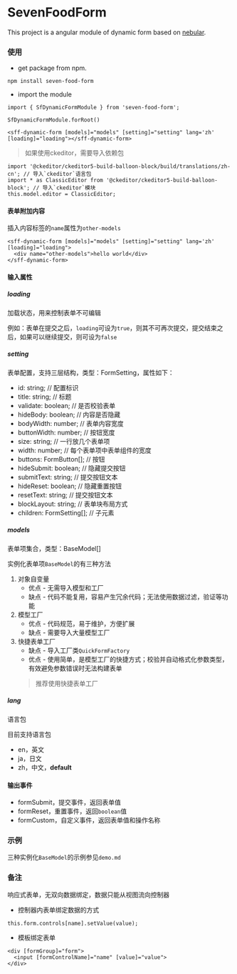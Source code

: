 # SevenFoodForm

This project is a angular module of dynamic form based on [nebular](https://github.com/akveo/nebular).

### 使用

- get package from npm.

```
npm install seven-food-form
```

- import the module

```
import { SfDynamicFormModule } from 'seven-food-form';

SfDynamicFormModule.forRoot()
```

```
<sff-dynamic-form [models]="models" [setting]="setting" lang='zh' [loading]="loading"></sff-dynamic-form>
```

> 如果使用ckeditor，需要导入依赖包

```
import '@ckeditor/ckeditor5-build-balloon-block/build/translations/zh-cn'; // 导入`ckeditor`语言包
import * as ClassicEditor from '@ckeditor/ckeditor5-build-balloon-block'; // 导入`ckeditor`模块
this.model.editor = ClassicEditor;
```

#### 表单附加内容

插入内容标签的`name`属性为`other-models`

```
<sff-dynamic-form [models]="models" [setting]="setting" lang='zh' [loading]="loading">
  <div name="other-models">hello world</div>
</sff-dynamic-form>
```

#### 输入属性

##### loading

加载状态，用来控制表单不可编辑

例如：表单在提交之后，`loading`可设为`true`，则其不可再次提交，提交结束之后，如果可以继续提交，则可设为`false`

##### setting

表单配置，支持三层结构，类型：FormSetting，属性如下：

- id: string; // 配置标识
- title: string; // 标题
- validate: boolean; // 是否校验表单
- hideBody: boolean; // 内容是否隐藏
- bodyWidth: number; // 表单内容宽度
- buttonWidth: number; // 按钮宽度
- size: string; // 一行放几个表单项
- width: number; // 每个表单项中表单组件的宽度
- buttons: FormButton[]; // 按钮
- hideSubmit: boolean; // 隐藏提交按钮
- submitText: string; // 提交按钮文本
- hideReset: boolean; // 隐藏重置按钮
- resetText: string; // 提交按钮文本
- blockLayout: string; // 表单块布局方式
- children: FormSetting[]; // 子元素

##### models

表单项集合，类型：BaseModel<any>[]

实例化表单项`BaseModel`的有三种方法

1. 对象自变量
   - 优点 - 无需导入模型和工厂
   - 缺点 - 代码不能复用，容易产生冗余代码；无法使用数据过滤，验证等功能
2. 模型工厂
   - 优点 - 代码规范，易于维护，方便扩展
   - 缺点 - 需要导入大量模型工厂
3. 快捷表单工厂
   - 缺点 - 导入工厂类`QuickFormFactory`
   - 优点 - 使用简单，是模型工厂的快捷方式；校验并自动格式化参数类型，有效避免参数错误时无法构建表单
   > 推荐使用快捷表单工厂

##### lang

语言包

目前支持语言包

- en，英文
- ja，日文
- zh，中文，**default**

#### 输出事件

- formSubmit，提交事件，返回表单值
- formReset，重置事件，返回`boolean`值
- formCustom，自定义事件，返回表单值和操作名称

### 示例

三种实例化`BaseModel`的示例参见`demo.md`

### 备注

响应式表单，无双向数据绑定，数据只能从视图流向控制器

- 控制器内表单绑定数据的方式

```
this.form.controls[name].setValue(value);
```

- 模板绑定表单

```
<div [formGroup]="form">
  <input [formControlName]="name" [value]="value">
</div>  
```

